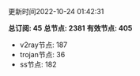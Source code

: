 更新时间2022-10-24 01:42:31

**总订阅: 45**
**总节点: 2381**
**有效节点: 405**
- v2ray节点: 187
- trojan节点: 36
- ss节点: 182
